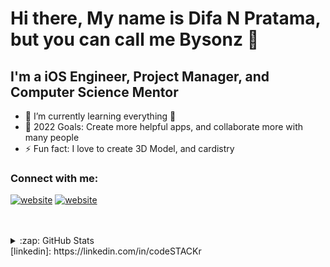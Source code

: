# Hi there, My name is Difa N Pratama, but you can call me Bysonz 👋

## I'm a iOS Engineer, Project Manager, and Computer Science Mentor

- 🌱 I’m currently learning everything 🤣
- 🥅 2022 Goals: Create more helpful apps, and collaborate more with many people
- ⚡ Fun fact: I love to create 3D Model, and cardistry

### Connect with me:

[![website](./img/linkedin-light.svg)](https://linkedin.com/in/codeSTACKr#gh-light-mode-only)
[![website](./img/linkedin-dark.svg)](https://linkedin.com/in/codeSTACKr#gh-dark-mode-only)

<br />
<br />


<details>
  <summary>:zap: GitHub Stats</summary>

  <img align="left" alt="Bysonz07's GitHub Stats" src="https://github-readme-stats.vercel.app/api?username=bysonz07&show_icons=true&hide_border=false&title_color=ff652f&icon_color=FFE400&bg_color=09131B&text_color=ffffff&border_color=0c1a25" />

</details>
[linkedin]: https://linkedin.com/in/codeSTACKr


